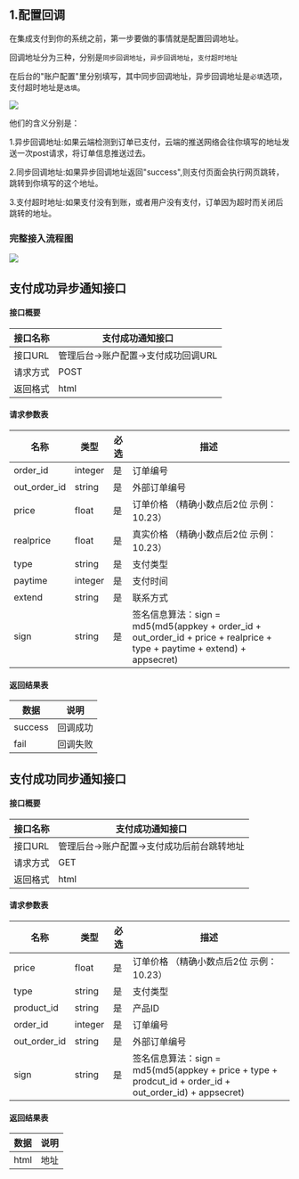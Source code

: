 <h2>1.配置回调</h2>
<p>在集成支付到你的系统之前，第一步要做的事情就是配置回调地址。</p>
<p>回调地址分为三种，分别是<code>同步回调地址</code>，<code>异步回调地址</code>，<code>支付超时地址</code></p>
<p>在后台的"账户配置"里分别填写，其中同步回调地址，异步回调地址是<code>必填</code>选项，支付超时地址是<code>选填</code>。</p>
<img src="https://gatebe.io/assets/teaching/001.png"/>
<p>他们的含义分别是：</p>
<p>1.异步回调地址:如果云端检测到订单已支付，云端的推送网络会往你填写的地址发送一次post请求，将订单信息推送过去。</p>
<p>2.同步回调地址:如果异步回调地址返回"success",则支付页面会执行网页跳转，跳转到你填写的这个地址。</p>
<p>3.支付超时地址:如果支付没有到账，或者用户没有支付，订单因为超时而关闭后跳转的地址。</p>
<h3>完整接入流程图</h3>
<img src="https://gatebe.io/assets/teaching/002.png"/>
<br>

  <h2 id="支付成功异步通知接口-5">支付成功异步通知接口</h2>
  <h4 id="接口概要-21">接口概要</h4>
  <table>
   <thead>
    <tr>
     <th>接口名称</th>
     <th>支付成功通知接口</th>
    </tr>
   </thead>
   <tbody>
    <tr>
     <td>接口URL</td>
     <td>管理后台-&gt;账户配置-&gt;支付成功回调URL</td>
    </tr>
    <tr>
     <td>请求方式</td>
     <td>POST</td>
    </tr>
    <tr>
     <td>返回格式</td>
     <td>html</td>
    </tr>
   </tbody>
  </table>
  <h4 id="请求参数表-22">请求参数表</h4>
  <table>
   <thead>
    <tr>
     <th>名称</th>
     <th>类型</th>
     <th>必选</th>
     <th>描述</th>
    </tr>
   </thead>
   <tbody>
    <tr>
     <td>order_id</td>
     <td>integer</td>
     <td>是</td>
     <td>订单编号</td>
    </tr>
    <tr>
     <td>out_order_id</td>
     <td>string</td>
     <td>是</td>
     <td>外部订单编号</td>
    </tr>
    <tr>
     <td>price</td>
     <td>float</td>
     <td>是</td>
     <td>订单价格 （精确小数点后2位 示例：10.23）</td>
    </tr>
    <tr>
     <td>realprice</td>
     <td>float</td>
     <td>是</td>
     <td>真实价格 （精确小数点后2位 示例：10.23）</td>
    </tr>
    <tr>
     <td>type</td>
     <td>string</td>
     <td>是</td>
     <td>支付类型</td>
    </tr>
    <tr>
     <td>paytime</td>
     <td>integer</td>
     <td>是</td>
     <td>支付时间</td>
    </tr>
    <tr>
     <td>extend</td>
     <td>string</td>
     <td>是</td>
     <td>联系方式</td>
    </tr>
    <tr>
     <td>sign</td>
     <td>string</td>
     <td>是</td>
     <td>签名信息算法：sign = md5(md5(appkey + order_id + out_order_id + price + realprice + type + paytime + extend) + appsecret)</td>
    </tr>
   </tbody>
  </table>
  <h4 id="返回结果表-23">返回结果表</h4>
  <table>
   <thead>
    <tr>
     <th>数据</th>
     <th>说明</th>
    </tr>
   </thead>
   <tbody>
    <tr>
     <td>success</td>
     <td>回调成功</td>
    </tr>
    <tr>
     <td>fail</td>
     <td>回调失败</td>
    </tr>
   </tbody>
  </table>
  <h2 id="支付成功同步通知接口-6">支付成功同步通知接口</h2>
  <h4 id="接口概要-24">接口概要</h4>
  <table>
   <thead>
    <tr>
     <th>接口名称</th>
     <th>支付成功通知接口</th>
    </tr>
   </thead>
   <tbody>
    <tr>
     <td>接口URL</td>
     <td>管理后台-&gt;账户配置-&gt;支付成功后前台跳转地址</td>
    </tr>
    <tr>
     <td>请求方式</td>
     <td>GET</td>
    </tr>
    <tr>
     <td>返回格式</td>
     <td>html</td>
    </tr>
   </tbody>
  </table>
  <h4 id="请求参数表-25">请求参数表</h4>
  <table>
   <thead>
    <tr>
     <th>名称</th>
     <th>类型</th>
     <th>必选</th>
     <th>描述</th>
    </tr>
   </thead>
   <tbody>
    <tr>
     <td>price</td>
     <td>float</td>
     <td>是</td>
     <td>订单价格 （精确小数点后2位 示例：10.23）</td>
    </tr>
    <tr>
     <td>type</td>
     <td>string</td>
     <td>是</td>
     <td>支付类型</td>
    </tr>
    <tr>
     <td>product_id</td>
     <td>string</td>
     <td>是</td>
     <td>产品ID</td>
    </tr>
    <tr>
     <td>order_id</td>
     <td>integer</td>
     <td>是</td>
     <td>订单编号</td>
    </tr>
    <tr>
     <td>out_order_id</td>
     <td>string</td>
     <td>是</td>
     <td>外部订单编号</td>
    </tr>
    <tr>
     <td>sign</td>
     <td>string</td>
     <td>是</td>
     <td>签名信息算法：sign = md5(md5(appkey + price + type + prodcut_id + order_id + out_order_id) + appsecret)</td>
    </tr>
   </tbody>
  </table>
  <h4 id="返回结果表-26">返回结果表</h4>
  <table>
   <thead>
    <tr>
     <th>数据</th>
     <th>说明</th>
    </tr>
   </thead>
   <tbody>
    <tr>
     <td>html</td>
     <td>地址</td>
    </tr>
   </tbody>
  </table>
